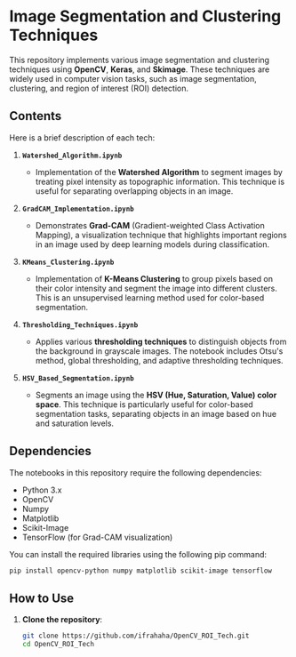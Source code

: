 # **Image Segmentation and Clustering Techniques**

This repository implements various image segmentation and clustering techniques using **OpenCV**, **Keras**, and **Skimage**. These techniques are widely used in computer vision tasks, such as image segmentation, clustering, and region of interest (ROI) detection.

## **Contents**

Here is a brief description of each tech:

1. **`Watershed_Algorithm.ipynb`**  
   - Implementation of the **Watershed Algorithm** to segment images by treating pixel intensity as topographic information. This technique is useful for separating overlapping objects in an image.

2. **`GradCAM_Implementation.ipynb`**  
   - Demonstrates **Grad-CAM** (Gradient-weighted Class Activation Mapping), a visualization technique that highlights important regions in an image used by deep learning models during classification.

3. **`KMeans_Clustering.ipynb`**  
   - Implementation of **K-Means Clustering** to group pixels based on their color intensity and segment the image into different clusters. This is an unsupervised learning method used for color-based segmentation.

4. **`Thresholding_Techniques.ipynb`**  
   - Applies various **thresholding techniques** to distinguish objects from the background in grayscale images. The notebook includes Otsu's method, global thresholding, and adaptive thresholding techniques.

5. **`HSV_Based_Segmentation.ipynb`**  
   - Segments an image using the **HSV (Hue, Saturation, Value) color space**. This technique is particularly useful for color-based segmentation tasks, separating objects in an image based on hue and saturation levels.


## **Dependencies**

The notebooks in this repository require the following dependencies:

- Python 3.x
- OpenCV
- Numpy
- Matplotlib
- Scikit-Image
- TensorFlow (for Grad-CAM visualization)

You can install the required libraries using the following pip command:

```bash
pip install opencv-python numpy matplotlib scikit-image tensorflow
```

## **How to Use**

1. **Clone the repository**:
   ```bash
   git clone https://github.com/ifrahaha/OpenCV_ROI_Tech.git
   cd OpenCV_ROI_Tech
   ```

